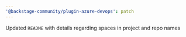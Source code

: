 ```yaml
---
'@backstage-community/plugin-azure-devops': patch
---
```


Updated `README` with details regarding spaces in project and repo names
